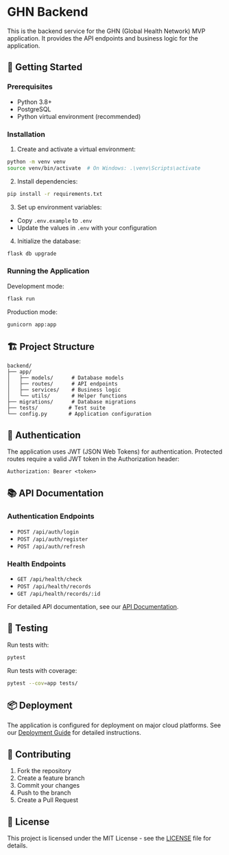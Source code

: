 # GHN Backend

This is the backend service for the GHN (Global Health Network) MVP application. It provides the API endpoints and business logic for the application.

## 🚀 Getting Started

### Prerequisites

- Python 3.8+
- PostgreSQL
- Python virtual environment (recommended)

### Installation

1. Create and activate a virtual environment:
```bash
python -m venv venv
source venv/bin/activate  # On Windows: .\venv\Scripts\activate
```

2. Install dependencies:
```bash
pip install -r requirements.txt
```

3. Set up environment variables:
- Copy `.env.example` to `.env`
- Update the values in `.env` with your configuration

4. Initialize the database:
```bash
flask db upgrade
```

### Running the Application

Development mode:
```bash
flask run
```

Production mode:
```bash
gunicorn app:app
```

## 🏗️ Project Structure

```
backend/
├── app/
│   ├── models/      # Database models
│   ├── routes/      # API endpoints
│   ├── services/    # Business logic
│   └── utils/       # Helper functions
├── migrations/      # Database migrations
├── tests/          # Test suite
└── config.py       # Application configuration
```

## 🔑 Authentication

The application uses JWT (JSON Web Tokens) for authentication. Protected routes require a valid JWT token in the Authorization header:

```
Authorization: Bearer <token>
```

## 📚 API Documentation

### Authentication Endpoints

- `POST /api/auth/login`
- `POST /api/auth/register`
- `POST /api/auth/refresh`

### Health Endpoints

- `GET /api/health/check`
- `POST /api/health/records`
- `GET /api/health/records/:id`

For detailed API documentation, see our [API Documentation](./API.md).

## 🧪 Testing

Run tests with:
```bash
pytest
```

Run tests with coverage:
```bash
pytest --cov=app tests/
```

## 📦 Deployment

The application is configured for deployment on major cloud platforms. See our [Deployment Guide](./DEPLOYMENT.md) for detailed instructions.

## 🤝 Contributing

1. Fork the repository
2. Create a feature branch
3. Commit your changes
4. Push to the branch
5. Create a Pull Request

## 📄 License

This project is licensed under the MIT License - see the [LICENSE](LICENSE) file for details.

